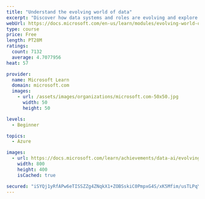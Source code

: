 ```yaml
---
title: "Understand the evolving world of data"
excerpt: "Discover how data systems and roles are evolving and explore the differences between on-premises and cloud data solutions using sample business cases."
webUrl: https://docs.microsoft.com/en-us/learn/modules/evolving-world-of-data/
type: course
price: Free
length: PT28M
ratings:
  count: 7132
  average: 4.7077956
heat: 57

provider:
  name: Microsoft Learn
  domain: microsoft.com
  images:
    - url: /assets/images/organizations/microsoft.com-50x50.jpg
      width: 50
      height: 50

levels:
  - Beginner

topics:
  - Azure

images:
  - url: https://docs.microsoft.com/learn/achievements/data-ai/evolving-world-of-data-badge-social.png
    width: 800
    height: 400
    isCached: true

secured: "iSYQj1yRfAPw6eTISSZZg4ZNqkX1+ZOBSskiC0PmpxG4S/xK5Mfim/usTLPqY4won7RjXPOdU1kdKFv7T7xgMOVwmNgmH1FHR7WYFL+L3v69nvjqZ+UMVP/Va6Hi4EuZ5mQA7JaJBwbm9ULOFChV9KJ2W9ObKkNyh9FRRnZijhb0y5RsThb7h+0v1+ehbQcA984JwOMeG5pebkHD3K7aWLAewQb1hj6E3LF7QN5M3EPIB81bTJXRRRqqnHalgVqSH8cgcQ6L8hcQcleo0vnWtqEz1hpSt9fbspvgOc4Z88Q8KwY7PzzUATUqsNifhs8wJaMWkzCEFtFcHjC390iTZWQxuWIf1YfX9+qAtXw15wchrwSyy5xVGCjG1Fg4l6qWx7N1bomRkk5QKTPx2XAcs+FNmUAWZiHUn3nmsrAvJqI=;msilVr+eTT6M6KYSwdFlZw=="
---
```



